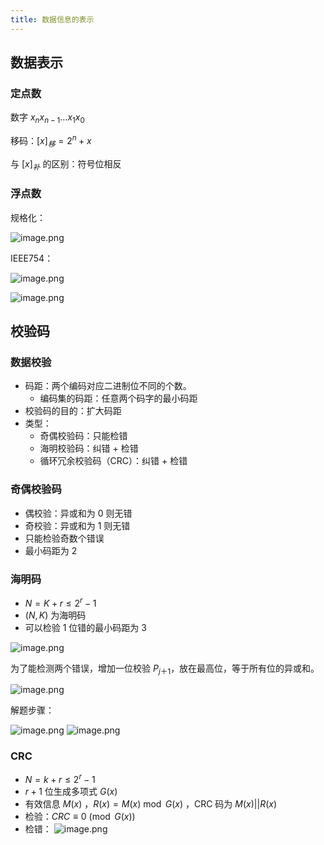 ```yaml
---
title: 数据信息的表示
---
```

## 数据表示

### 定点数

数字 $x_{n}x_{n-1}\dots x_{1}x_{0}$

移码：$[x]_{移} = 2^n + x$

与 $[x]_{补}$ 的区别：符号位相反

### 浮点数

规格化：

![image.png](https://picgo-1259588753.cos.ap-beijing.myqcloud.com/202406221040039.png)

IEEE754：

![image.png](https://picgo-1259588753.cos.ap-beijing.myqcloud.com/202406221041176.png)

![image.png](https://picgo-1259588753.cos.ap-beijing.myqcloud.com/202406221042256.png)

## 校验码

### 数据校验

- 码距：两个编码对应二进制位不同的个数。
	- 编码集的码距：任意两个码字的最小码距
- 校验码的目的：扩大码距
- 类型：
	- 奇偶校验码：只能检错
	- 海明校验码：纠错 + 检错
	- 循环冗余校验码（CRC）：纠错 + 检错

### 奇偶校验码

- 偶校验：异或和为 0 则无错
- 奇校验：异或和为 1 则无错
- 只能检验奇数个错误
- 最小码距为 2

### 海明码

- $N = K + r \le 2^r - 1$
- $(N, K)$ 为海明码
- 可以检验 1 位错的最小码距为 3

![image.png](https://picgo-1259588753.cos.ap-beijing.myqcloud.com/202406221100921.png)

为了能检测两个错误，增加一位校验 $P_{j＋1}$，放在最高位，等于所有位的异或和。

![image.png](https://picgo-1259588753.cos.ap-beijing.myqcloud.com/202406221102790.png)

解题步骤：

![image.png](https://picgo-1259588753.cos.ap-beijing.myqcloud.com/202406221102545.png)
![image.png](https://picgo-1259588753.cos.ap-beijing.myqcloud.com/202406221103864.png)

### CRC

- $N = k + r \le 2^r - 1$
- $r + 1$ 位生成多项式 $G(x)$
- 有效信息 $M(x)$ ，$R(x) = M(x) \bmod{G(x)}$ ，CRC 码为 $M(x) || R(x)$
- 检验：$CRC \equiv 0\pmod{G(x)}$
- 检错：
  ![image.png](https://picgo-1259588753.cos.ap-beijing.myqcloud.com/202406221111172.png)

